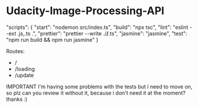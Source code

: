 # Udacity-Image-Processing-API

"scripts": {
    "start": "nodemon src/index.ts",
    "build": "npx tsc",
    "lint": "eslint --ext .js,.ts .",
    "prettier": "prettier --write ./**/**.ts",
    "jasmine": "jasmine",
    "test": "npm run build && npm run jasmine"
}

Routes:
- /
- /loading
- /update

IMPORTANT
I'm having some problems with the tests but i need to move on, so plz can you review it without it, because i don't need it at the moment? thanks :)
